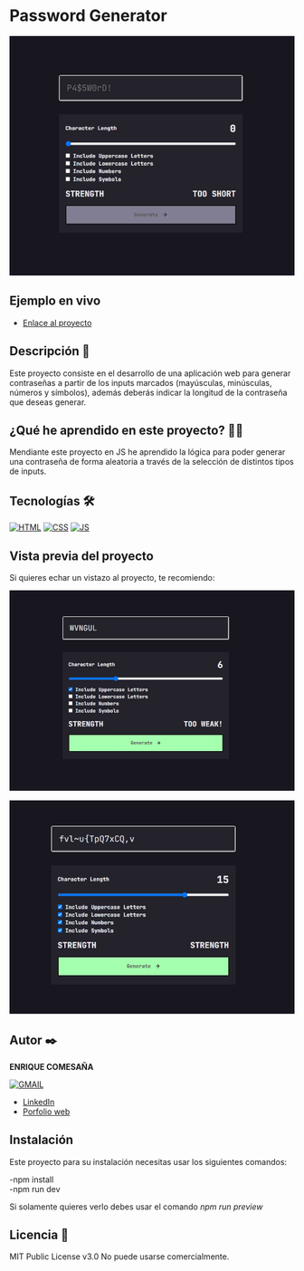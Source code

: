 # Password Generator

![Imagen del proyecto](https://raw.githubusercontent.com/k1k3cb/password-generator/main/src/assets/images/project_captures/captura-password-generator.jpg)

## Ejemplo en vivo
 

- [Enlace al proyecto](https://password-generator-2koc.onrender.com/)


## Descripción 📑

Este proyecto consiste en el desarrollo de una aplicación web para generar contraseñas a partir de los inputs marcados (mayúsculas, minúsculas, números y símbolos), además deberás indicar la longitud de la contraseña que deseas generar. 

## ¿Qué he aprendido en este proyecto? 🙇🏻

Mendiante este proyecto en JS he aprendido la lógica para poder generar  una contraseña de forma aleatoria a través de la selección de distintos tipos de inputs.

## Tecnologías 🛠

<!-- Iconos sacados de: https://github.com/hendrasob/badges/blob/master/README.md y https://github.com/alexandresanlim/Badges4-README.md-Profile -->

[![HTML](https://img.shields.io/badge/HTML5-E34F26?style=for-the-badge&logo=html5&logoColor=white)](https://es.wikipedia.org/wiki/HTML5)
[![CSS](https://img.shields.io/badge/CSS3-1572B6?style=for-the-badge&logo=css3&logoColor=white)](https://es.wikipedia.org/wiki/CSS)
[![JS](https://img.shields.io/badge/JavaScript-F7DF1E?style=for-the-badge&logo=javascript&logoColor=black)](https://es.wikipedia.org/wiki/JavaScript)

## Vista previa del proyecto

Si quieres echar un vistazo al proyecto, te recomiendo:

![Captura del proyecto](https://raw.githubusercontent.com/k1k3cb/password-generator/main/src/assets/images/project_captures/captura-password-generator-weak.jpg)

![Captura del proyecto](https://raw.githubusercontent.com/k1k3cb/password-generator/main/src/assets/images/project_captures/captura-password-generator-strenght.jpg)

## Autor ✒️

**ENRIQUE COMESAÑA**

  [![GMAIL](https://img.shields.io/badge/Gmail-D14836?style=for-the-badge&logo=gmail&logoColor=white)](enriquecbar@gmail.com)

<!-- - [enriquecbar@gmail.com](enriquecbar@gmail.com) -->
- [LinkedIn](https://www.linkedin.com/in/enrique-comesa%c3%b1a-312500268/)
- [Porfolio web](https://portfolio-ep5h.onrender.com/)

## Instalación

Este proyecto para su instalación necesitas usar los siguientes comandos:

-npm install <br>
-npm run dev<br>


Si solamente quieres verlo debes usar el comando *npm run preview*

## Licencia 📄

MIT Public License v3.0
No puede usarse comercialmente.

